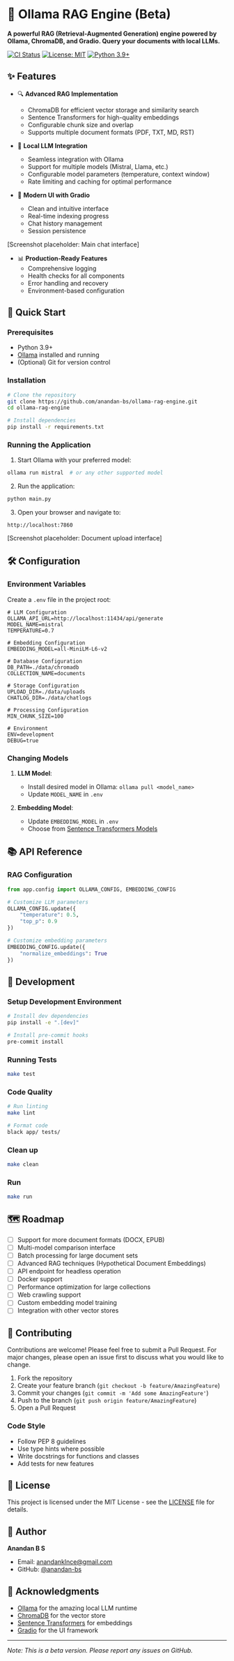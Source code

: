 # 🚀 Ollama RAG Engine (Beta)

**A powerful RAG (Retrieval-Augmented Generation) engine powered by Ollama, ChromaDB, and Gradio. Query your documents with local LLMs.**

[![CI Status](https://github.com/anandan-bs/ollama-rag-engine/workflows/Ollama%20RAG%20Engine%20CI/badge.svg)](https://github.com/anandan-bs/ollama-rag-engine/actions)
[![License: MIT](https://img.shields.io/badge/License-MIT-yellow.svg)](https://opensource.org/licenses/MIT)
[![Python 3.9+](https://img.shields.io/badge/python-3.9+-blue.svg)](https://www.python.org/downloads/)

## ✨ Features

- 🔍 **Advanced RAG Implementation**
  - ChromaDB for efficient vector storage and similarity search
  - Sentence Transformers for high-quality embeddings
  - Configurable chunk size and overlap
  - Supports multiple document formats (PDF, TXT, MD, RST)

- 🤖 **Local LLM Integration**
  - Seamless integration with Ollama
  - Support for multiple models (Mistral, Llama, etc.)
  - Configurable model parameters (temperature, context window)
  - Rate limiting and caching for optimal performance

- 🎯 **Modern UI with Gradio**
  - Clean and intuitive interface
  - Real-time indexing progress
  - Chat history management
  - Session persistence
  
[Screenshot placeholder: Main chat interface]

- 📊 **Production-Ready Features**
  - Comprehensive logging
  - Health checks for all components
  - Error handling and recovery
  - Environment-based configuration

## 🚀 Quick Start

### Prerequisites

- Python 3.9+
- [Ollama](https://ollama.ai/) installed and running
- (Optional) Git for version control

### Installation

```bash
# Clone the repository
git clone https://github.com/anandan-bs/ollama-rag-engine.git
cd ollama-rag-engine

# Install dependencies
pip install -r requirements.txt
```

### Running the Application

1. Start Ollama with your preferred model:
```bash
ollama run mistral  # or any other supported model
```

2. Run the application:
```bash
python main.py
```

3. Open your browser and navigate to:
```
http://localhost:7860
```

[Screenshot placeholder: Document upload interface]

## 🛠️ Configuration

### Environment Variables

Create a `.env` file in the project root:

```env
# LLM Configuration
OLLAMA_API_URL=http://localhost:11434/api/generate
MODEL_NAME=mistral
TEMPERATURE=0.7

# Embedding Configuration
EMBEDDING_MODEL=all-MiniLM-L6-v2

# Database Configuration
DB_PATH=./data/chromadb
COLLECTION_NAME=documents

# Storage Configuration
UPLOAD_DIR=./data/uploads
CHATLOG_DIR=./data/chatlogs

# Processing Configuration
MIN_CHUNK_SIZE=100

# Environment
ENV=development
DEBUG=true
```

### Changing Models

1. **LLM Model**: 
   - Install desired model in Ollama: `ollama pull <model_name>`
   - Update `MODEL_NAME` in `.env`

2. **Embedding Model**:
   - Update `EMBEDDING_MODEL` in `.env`
   - Choose from [Sentence Transformers Models](https://www.sbert.net/docs/pretrained_models.html)

## 📚 API Reference

### RAG Configuration

```python
from app.config import OLLAMA_CONFIG, EMBEDDING_CONFIG

# Customize LLM parameters
OLLAMA_CONFIG.update({
    "temperature": 0.5,
    "top_p": 0.9
})

# Customize embedding parameters
EMBEDDING_CONFIG.update({
    "normalize_embeddings": True
})
```

## 🧪 Development

### Setup Development Environment

```bash
# Install dev dependencies
pip install -e ".[dev]"

# Install pre-commit hooks
pre-commit install
```

### Running Tests

```bash
make test
```

### Code Quality

```bash
# Run linting
make lint

# Format code
black app/ tests/
```

### Clean up

```bash
make clean
```

### Run

```bash
make run
```

## 🗺️ Roadmap

- [ ] Support for more document formats (DOCX, EPUB)
- [ ] Multi-model comparison interface
- [ ] Batch processing for large document sets
- [ ] Advanced RAG techniques (Hypothetical Document Embeddings)
- [ ] API endpoint for headless operation
- [ ] Docker support
- [ ] Performance optimization for large collections
- [ ] Web crawling support
- [ ] Custom embedding model training
- [ ] Integration with other vector stores

## 🤝 Contributing

Contributions are welcome! Please feel free to submit a Pull Request. For major changes, please open an issue first to discuss what you would like to change.

1. Fork the repository
2. Create your feature branch (`git checkout -b feature/AmazingFeature`)
3. Commit your changes (`git commit -m 'Add some AmazingFeature'`)
4. Push to the branch (`git push origin feature/AmazingFeature`)
5. Open a Pull Request

### Code Style

- Follow PEP 8 guidelines
- Use type hints where possible
- Write docstrings for functions and classes
- Add tests for new features

## 📝 License

This project is licensed under the MIT License - see the [LICENSE](LICENSE) file for details.

## 👥 Author

**Anandan B S**
- Email: anandanklnce@gmail.com
- GitHub: [@anandan-bs](https://github.com/anandan-bs)

## 🙏 Acknowledgments

- [Ollama](https://ollama.ai/) for the amazing local LLM runtime
- [ChromaDB](https://www.trychroma.com/) for the vector store
- [Sentence Transformers](https://www.sbert.net/) for embeddings
- [Gradio](https://gradio.app/) for the UI framework

---

*Note: This is a beta version. Please report any issues on GitHub.*
